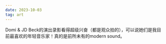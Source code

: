 ```yaml
---
date: 2023-10-03
tag: art
---
```

Domi & JD Beck的演出录影看得超级兴奋（都是观众拍的），可以说她们是我目前最喜欢的年轻音乐家！真的是前所未有的modern sound。